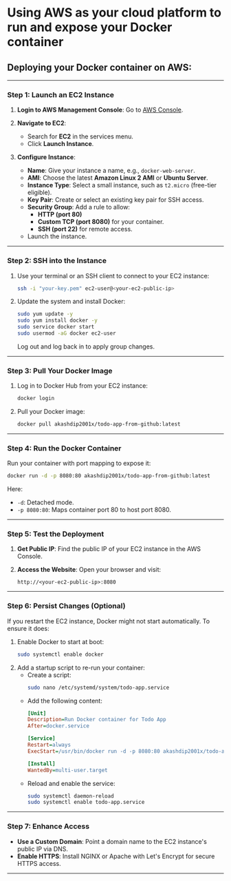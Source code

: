 # Using AWS as your cloud platform to run and expose your Docker container 

## Deploying your Docker container on AWS:

---

### **Step 1: Launch an EC2 Instance**
1. **Login to AWS Management Console**:
   Go to [AWS Console](https://aws.amazon.com/console/).

2. **Navigate to EC2**:
   - Search for **EC2** in the services menu.
   - Click **Launch Instance**.

3. **Configure Instance**:
   - **Name**: Give your instance a name, e.g., `docker-web-server`.
   - **AMI**: Choose the latest **Amazon Linux 2 AMI** or **Ubuntu Server**.
   - **Instance Type**: Select a small instance, such as `t2.micro` (free-tier eligible).
   - **Key Pair**: Create or select an existing key pair for SSH access.
   - **Security Group**: Add a rule to allow:
     - **HTTP (port 80)**
     - **Custom TCP (port 8080)** for your container.
     - **SSH (port 22)** for remote access.
   - Launch the instance.

---

### **Step 2: SSH into the Instance**
1. Use your terminal or an SSH client to connect to your EC2 instance:
   ```bash
   ssh -i "your-key.pem" ec2-user@<your-ec2-public-ip>
   ```

2. Update the system and install Docker:
   ```bash
   sudo yum update -y
   sudo yum install docker -y
   sudo service docker start
   sudo usermod -aG docker ec2-user
   ```
   Log out and log back in to apply group changes.

---

### **Step 3: Pull Your Docker Image**
1. Log in to Docker Hub from your EC2 instance:
   ```bash
   docker login
   ```

2. Pull your Docker image:
   ```bash
   docker pull akashdip2001x/todo-app-from-github:latest
   ```

---

### **Step 4: Run the Docker Container**
Run your container with port mapping to expose it:
```bash
docker run -d -p 8080:80 akashdip2001x/todo-app-from-github:latest
```
Here:
- `-d`: Detached mode.
- `-p 8080:80`: Maps container port 80 to host port 8080.

---

### **Step 5: Test the Deployment**
1. **Get Public IP**:
   Find the public IP of your EC2 instance in the AWS Console.

2. **Access the Website**:
   Open your browser and visit:
   ```
   http://<your-ec2-public-ip>:8080
   ```

---

### **Step 6: Persist Changes (Optional)**
If you restart the EC2 instance, Docker might not start automatically. To ensure it does:
1. Enable Docker to start at boot:
   ```bash
   sudo systemctl enable docker
   ```
2. Add a startup script to re-run your container:
   - Create a script:
     ```bash
     sudo nano /etc/systemd/system/todo-app.service
     ```
   - Add the following content:
     ```ini
     [Unit]
     Description=Run Docker container for Todo App
     After=docker.service

     [Service]
     Restart=always
     ExecStart=/usr/bin/docker run -d -p 8080:80 akashdip2001x/todo-app-from-github:latest

     [Install]
     WantedBy=multi-user.target
     ```
   - Reload and enable the service:
     ```bash
     sudo systemctl daemon-reload
     sudo systemctl enable todo-app.service
     ```

---

### **Step 7: Enhance Access**
- **Use a Custom Domain**: Point a domain name to the EC2 instance's public IP via DNS.
- **Enable HTTPS**: Install NGINX or Apache with Let's Encrypt for secure HTTPS access.

---
